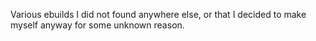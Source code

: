 Various ebuilds I did not found anywhere else, or that I decided to make myself anyway for some unknown reason.
